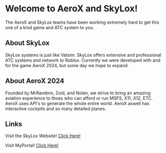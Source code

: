 <h1>Welcome to AeroX and SkyLox!</h1>
<p>The AeroX and SkyLox teams have been working extremely hard to get this one of a kind game and ATC system to you.</p>

<h2>About SkyLox</h2>
<p>SkyLox systems is just like Vatsim. SkyLox offers extensive and professional ATC systems and network to Roblox. Currently we were developed with and for the game AeroX 2024, but some day we hope to expand.</p>

<h2>About AeroX 2024</h2>
<P>Founded by MrRandom, Zoid, and Nolan, we strive to bring an amazing aviation experience to thoes who can afford or run MSFS, X11, X12, ETC. AeroX uses API's to generate the whole entire world. AeroX aswell has interactive cockpits and so many detailed planes.</P>

<h2>Links</h2>
<p>Visit the SkyLox Website! <a href="https://skylox.org"> Click Here!</a></p>
<p>Visit MyPortal! <a href="https://myportal.skylox.org"> Click Here!</a></p>
